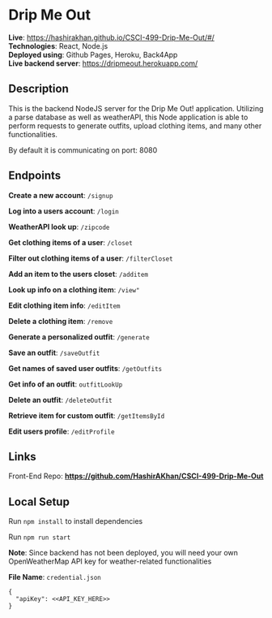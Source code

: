 # Drip Me Out

**Live**: https://hashirakhan.github.io/CSCI-499-Drip-Me-Out/#/ </br>
**Technologies**: React, Node.js </br>
**Deployed using**: Github Pages, Heroku, Back4App </br>
**Live backend server**: https://dripmeout.herokuapp.com/ </br>

## Description

This is the backend NodeJS server for the Drip Me Out! application. Utilizing a parse database as well as weatherAPI, this Node application is able to perform requests to generate outfits, upload clothing items, and many other functionalities.

By default it is communicating on port: 8080

## Endpoints

**Create a new account**: `/signup`

**Log into a users account**: `/login`

**WeatherAPI look up**: `/zipcode`

**Get clothing items of a user**: `/closet`

**Filter out clothing items of a user**: `/filterCloset`

**Add an item to the users closet**: `/additem`

**Look up info on a clothing item**: `/view"`

**Edit clothing item info**: `/editItem`

**Delete a clothing item**: `/remove`

**Generate a personalized outfit**: `/generate`

**Save an outfit**: `/saveOutfit`

**Get names of saved user outfits**: `/getOutfits`

**Get info of an outfit**: `outfitLookUp`

**Delete an outfit**: `/deleteOutfit`

**Retrieve item for custom outfit**: `/getItemsById`

**Edit users profile**: `/editProfile`


## Links

Front-End Repo: **https://github.com/HashirAKhan/CSCI-499-Drip-Me-Out**

## Local Setup
Run `npm install` to install dependencies

Run `npm run start`

**Note**: Since backend has not been deployed, you will need your own OpenWeatherMap API key for weather-related functionalities

**File Name**: `credential.json`
```
{
  "apiKey": <<API_KEY_HERE>>
}
```
